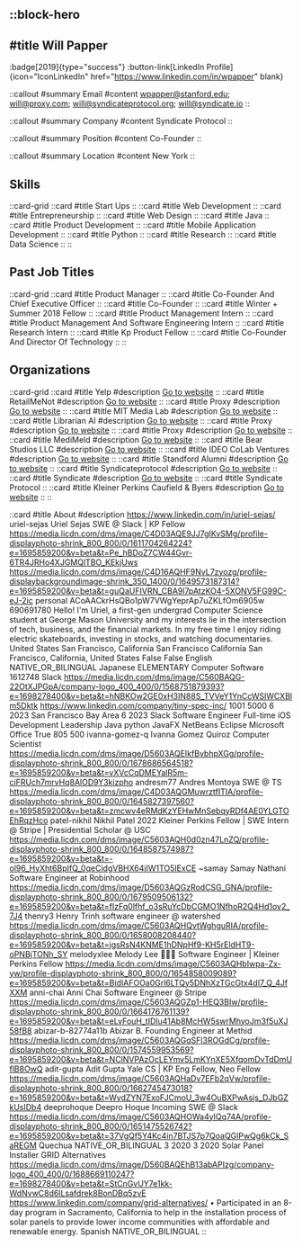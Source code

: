 ::block-hero
---
#title
Will Papper
---

:badge[2019]{type="success"}
:button-link[LinkedIn Profile]{icon="IconLinkedIn" href="https://www.linkedin.com/in/wpapper" blank}

::callout
#summary
Email
#content
wpapper@stanford.edu; will@proxy.com; will@syndicateprotocol.org; will@syndicate.io
::

::callout
#summary
Company
#content
Syndicate Protocol
::

::callout
#summary
Position
#content
Co-Founder
::

::callout
#summary
Location
#content
New York
::

## Skills
::card-grid
::card
#title
Start Ups
::
::card
#title
Web Development
::
::card
#title
Entrepreneurship
::
::card
#title
Web Design
::
::card
#title
Java
::
::card
#title
Product Development
::
::card
#title
Mobile Application Development
::
::card
#title
Python
::
::card
#title
Research
::
::card
#title
Data Science
::
::

## Past Job Titles
::card-grid
::card
#title
Product Manager
::
::card
#title
Co-Founder And Chief Executive Officer
::
::card
#title
Co-Founder
::
::card
#title
Winter + Summer 2018 Fellow
::
::card
#title
Product Management Intern
::
::card
#title
Product Management And Software Engineering Intern
::
::card
#title
Research Intern
::
::card
#title
Kp Product Fellow
::
::card
#title
Co-Founder And Director Of Technology
::
::

## Organizations
::card-grid
::card
#title
Yelp
#description
[Go to website](yelp.com)
::
::card
#title
RetailMeNot
#description
[Go to website](retailmenot.com)
::
::card
#title
Proxy
#description
[Go to website](proxy.com)
::
::card
#title
MIT Media Lab
#description
[Go to website](media.mit.edu)
::
::card
#title
Librarian AI
#description
[Go to website](librarian.ai)
::
::card
#title
Proxy
#description
[Go to website](proxy.nl)
::
::card
#title
Proxy
#description
[Go to website](proxy.com)
::
::card
#title
MediMeld
#description
[Go to website](medimeld.com)
::
::card
#title
Bear Studios LLC
#description
[Go to website](bearstudios.org)
::
::card
#title
IDEO CoLab Ventures
#description
[Go to website](ideocolab.com)
::
::card
#title
Standford Alumni
#description
[Go to website](stanfordalumni.org)
::
::card
#title
Syndicateprotocol
#description
[Go to website](syndicateprotocol.org)
::
::card
#title
Syndicate
#description
[Go to website](syndicateprotocol.org)
::
::card
#title
Syndicate Protocol
::
::card
#title
Kleiner Perkins Caufield & Byers
#description
[Go to website](kpcb.com)
::
::

::card
#title
About
#description
https://www.linkedin.com/in/uriel-sejas/ uriel-sejas Uriel Sejas SWE @ Slack | KP Fellow  https://media.licdn.com/dms/image/C4D03AQE9JJ7gIKvSMg/profile-displayphoto-shrink_800_800/0/1611704264224?e=1695859200&v=beta&t=Pe_hBDoZ7CW44Gvr-6TR4JRHo4XJGMQlTBO_KEkjUws https://media.licdn.com/dms/image/C4D16AQHF9NvL7zyozg/profile-displaybackgroundimage-shrink_350_1400/0/1649573187314?e=1695859200&v=beta&t=guQaUFIVRN_CBA9l7pAtzKO4-5XONV5FG99C-eJ-2ic personal ACoAACkrHsQBo1pW7VWgYeprAp7uZKLfOm6905w 690691780 Hello! I'm Uriel, a first-gen undergrad Computer Science student at George Mason University and my interests lie in the intersection of tech, business, and the financial markets. In my free time I enjoy riding electric skateboards, investing in stocks, and watching documentaries. United States San Francisco, California San Francisco California San Francisco, California, United States False False English NATIVE_OR_BILINGUAL Japanese ELEMENTARY Computer Software 1612748 Slack https://media.licdn.com/dms/image/C560BAQG-22OtXJPGpA/company-logo_400_400/0/1568751879393?e=1698278400&v=beta&t=hNBKOw2GE0xH3IN88S_TVVeY1YnCcWSlWCXBlm5Dktk https://www.linkedin.com/company/tiny-spec-inc/ 1001 5000 6 2023 San Francisco Bay Area 6 2023 Slack Software Engineer Full-time iOS Development Leadership Java python JavaFX NetBeans Eclipse Microsoft Office True 805 500 ivanna-gomez-q Ivanna Gomez Quiroz Computer Scientist https://media.licdn.com/dms/image/D5603AQEIkfBvbhpXGg/profile-displayphoto-shrink_800_800/0/1678686564518?e=1695859200&v=beta&t=vXVcCqDMEYalR5m-ciFRUch7mrvHq8AlOD9Y3kizpho andresm77 Andres Montoya SWE @ TS https://media.licdn.com/dms/image/C4D03AQGMuwrztfITIA/profile-displayphoto-shrink_800_800/0/1645827397560?e=1695859200&v=beta&t=zmcwv4eRMdKzYEHwMnSebqyRDf4AE0YLGTOEhRqzHco patel-nikhil Nikhil Patel 2022 Kleiner Perkins Fellow | SWE Intern @ Stripe | Presidential Scholar @ USC https://media.licdn.com/dms/image/C5603AQH0d0zn47LnZQ/profile-displayphoto-shrink_800_800/0/1648587574987?e=1695859200&v=beta&t=-ol96_HyXht6BpIfQ_0qeCidgVBHX64jIW1TO5IExCE ~samay Samay Nathani Software Engineer at Robinhood https://media.licdn.com/dms/image/D5603AQGzRodCSG_GNA/profile-displayphoto-shrink_800_800/0/1679509506132?e=1695859200&v=beta&t=fIzFq0lfhf_o3sRuYcDbCGMO1NfhoR2Q4Hd1ov2_7J4 thenry3 Henry Trinh software engineer @ watershed https://media.licdn.com/dms/image/C5603AQHQvtWghguRIA/profile-displayphoto-shrink_800_800/0/1658008208440?e=1695859200&v=beta&t=jgsRsN4KNME1hDNpHf9-KH5rEldHT9-oPNBjTONh_SY melodyxlee Melody Lee 👩🏻‍💻 Software Engineer | Kleiner Perkins Fellow https://media.licdn.com/dms/image/C5603AQHbIwpa-Zx-yw/profile-displayphoto-shrink_800_800/0/1654858009089?e=1695859200&v=beta&t=BidIAFOOa0Grl6LTQy5DNhXzTGcGtx4dI7_Q_4JfXXM anni-chai Anni Chai Software Engineer @ Stripe https://media.licdn.com/dms/image/C5603AQGZp1-HEQ3BIw/profile-displayphoto-shrink_800_800/0/1664176761139?e=1695859200&v=beta&t=eLvFouH_tIDlu41Ab8McHW5swrMhyoJm3f5uXJ58fB8 abizar-b-82774a11b Abizar B. Founding Engineer at Methid https://media.licdn.com/dms/image/C5603AQGqSFl3ROGdCg/profile-displayphoto-shrink_800_800/0/1574559953569?e=1695859200&v=beta&t=NClNVPAzOcLEYmv5LmKYnXE5XfqomDvTdDmUflB8OwQ adit-gupta Adit Gupta Yale CS | KP Eng Fellow, Neo Fellow https://media.licdn.com/dms/image/C5603AQHaDv7EFb2qVw/profile-displayphoto-shrink_800_800/0/1662745473018?e=1695859200&v=beta&t=WydZYN7ExoFJCmoU_3w4OuBXPwAsjs_DJbGZkUsIDb4 deeprohoque Deepro Hoque Incoming SWE @ Slack https://media.licdn.com/dms/image/C5603AQHOWa4yIQq74A/profile-displayphoto-shrink_800_800/0/1651475526742?e=1695859200&v=beta&t=37VgQf5Y4Kc4in7BTJS7p7QoaQGlPwQg6kCk_SaREGM Quechua NATIVE_OR_BILINGUAL 3 2020 3 2020 Solar Panel Installer GRID Alternatives  https://media.licdn.com/dms/image/D560BAQEhB13abAPIzg/company-logo_400_400/0/1688669110247?e=1698278400&v=beta&t=StCnGvUY7e1kk-WdNvwC8d6lLsafdrek8BonDBq5zvE https://www.linkedin.com/company/grid-alternatives/ • Participated in an 8-day program in Sacramento, California to help in the installation process of solar panels to provide lower income communities with affordable and renewable energy. Spanish NATIVE_OR_BILINGUAL
::
